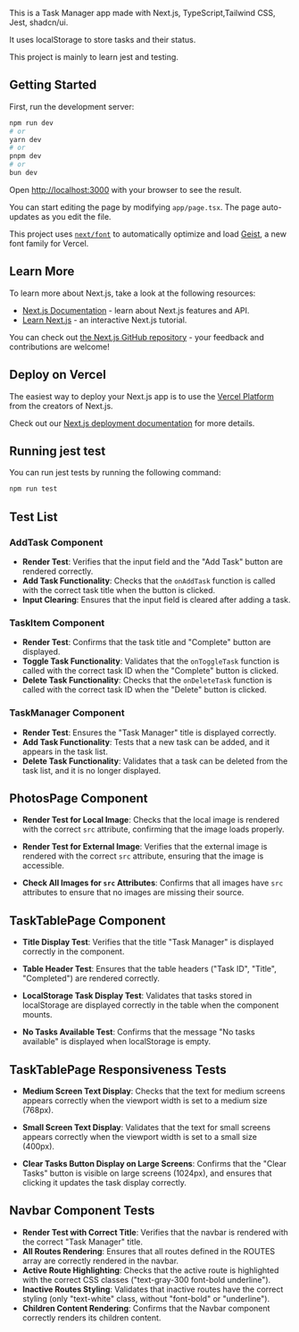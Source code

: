 This is a Task Manager app made with Next.js, TypeScript,Tailwind CSS, Jest, shadcn/ui.

It uses localStorage to store tasks and their status.

This project is mainly to learn jest and testing.

## Getting Started

First, run the development server:

```bash
npm run dev
# or
yarn dev
# or
pnpm dev
# or
bun dev
```

Open [http://localhost:3000](http://localhost:3000) with your browser to see the result.

You can start editing the page by modifying `app/page.tsx`. The page auto-updates as you edit the file.

This project uses [`next/font`](https://nextjs.org/docs/app/building-your-application/optimizing/fonts) to automatically optimize and load [Geist](https://vercel.com/font), a new font family for Vercel.

## Learn More

To learn more about Next.js, take a look at the following resources:

- [Next.js Documentation](https://nextjs.org/docs) - learn about Next.js features and API.
- [Learn Next.js](https://nextjs.org/learn) - an interactive Next.js tutorial.

You can check out [the Next.js GitHub repository](https://github.com/vercel/next.js) - your feedback and contributions are welcome!

## Deploy on Vercel

The easiest way to deploy your Next.js app is to use the [Vercel Platform](https://vercel.com/new?utm_medium=default-template&filter=next.js&utm_source=create-next-app&utm_campaign=create-next-app-readme) from the creators of Next.js.

Check out our [Next.js deployment documentation](https://nextjs.org/docs/app/building-your-application/deploying) for more details.

## Running jest test

You can run jest tests by running the following command:

```bash
npm run test
```

## Test List

### AddTask Component
- **Render Test**: Verifies that the input field and the "Add Task" button are rendered correctly.
- **Add Task Functionality**: Checks that the `onAddTask` function is called with the correct task title when the button is clicked.
- **Input Clearing**: Ensures that the input field is cleared after adding a task.

### TaskItem Component
- **Render Test**: Confirms that the task title and "Complete" button are displayed.
- **Toggle Task Functionality**: Validates that the `onToggleTask` function is called with the correct task ID when the "Complete" button is clicked.
- **Delete Task Functionality**: Checks that the `onDeleteTask` function is called with the correct task ID when the "Delete" button is clicked.

### TaskManager Component
- **Render Test**: Ensures the "Task Manager" title is displayed correctly.
- **Add Task Functionality**: Tests that a new task can be added, and it appears in the task list.
- **Delete Task Functionality**: Validates that a task can be deleted from the task list, and it is no longer displayed.
## PhotosPage Component
- **Render Test for Local Image**: Checks that the local image is rendered with the correct `src` attribute, confirming that the image loads properly.

- **Render Test for External Image**: Verifies that the external image is rendered with the correct `src` attribute, ensuring that the image is accessible.

- **Check All Images for `src` Attributes**: Confirms that all images have `src` attributes to ensure that no images are missing their source.

## TaskTablePage Component
- **Title Display Test**: Verifies that the title "Task Manager" is displayed correctly in the component.

- **Table Header Test**: Ensures that the table headers ("Task ID", "Title", "Completed") are rendered correctly.

- **LocalStorage Task Display Test**: Validates that tasks stored in localStorage are displayed correctly in the table when the component mounts.

- **No Tasks Available Test**: Confirms that the message "No tasks available" is displayed when localStorage is empty.

## TaskTablePage Responsiveness Tests
- **Medium Screen Text Display**: Checks that the text for medium screens appears correctly when the viewport width is set to a medium size (768px).

- **Small Screen Text Display**: Validates that the text for small screens appears correctly when the viewport width is set to a small size (400px).

- **Clear Tasks Button Display on Large Screens**: Confirms that the "Clear Tasks" button is visible on large screens (1024px), and ensures that clicking it updates the task display correctly.

## Navbar Component Tests

- **Render Test with Correct Title**: Verifies that the navbar is rendered with the correct "Task Manager" title.
- **All Routes Rendering**: Ensures that all routes defined in the ROUTES array are correctly rendered in the navbar.
- **Active Route Highlighting**: Checks that the active route is highlighted with the correct CSS classes ("text-gray-300 font-bold underline").
- **Inactive Routes Styling**: Validates that inactive routes have the correct styling (only "text-white" class, without "font-bold" or "underline").
- **Children Content Rendering**: Confirms that the Navbar component correctly renders its children content.
